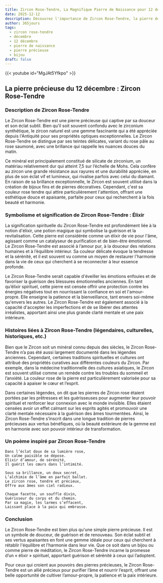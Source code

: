 ```yaml
---
title: Zircon Rose-Tendre, La Magnifique Pierre de Naissance pour 12 décembre
date: 2025-12-12
description: Découvrez l'importance de Zircon Rose-Tendre, la pierre de naissance du 12 décembre qui symbolise Élixir. Laissez sa beauté et sa signification illuminer votre journée.
author: 365jours
tags:
  - zircon rose-tendre
  - décembre
  - 12 décembre
  - pierre de naissance
  - pierre précieuse
  - bijou
draft: false
---
```


{{< youtube id="MgJAt5Yfkpo" >}}

## La pierre précieuse du 12 décembre : Zircon Rose-Tendre

### Description de Zircon Rose-Tendre

Le Zircon Rose-Tendre est une pierre précieuse qui captive par sa douceur et son éclat subtil. Bien qu’il soit souvent confondu avec le zirconium synthétique, le zircon naturel est une gemme fascinante qui a été appréciée depuis l'Antiquité pour ses propriétés optiques exceptionnelles. Le Zircon Rose-Tendre se distingue par ses teintes délicates, variant du rose pâle au rose saumoné, avec une brillance qui rappelle les nuances douces du matin.

Ce minéral est principalement constitué de silicate de zirconium, un matériau relativement dur qui atteint 7,5 sur l’échelle de Mohs. Cela confère au zircon une grande résistance aux rayures et une durabilité appréciée, en plus de son éclat vif et lumineux, qui rivalise parfois avec celui du diamant. En raison de sa brillance exceptionnelle, le Zircon est souvent utilisé dans la création de bijoux fins et de pierres décoratives. Cependant, c'est sa couleur rose tendre qui attire particulièrement l'attention, offrant une esthétique douce et apaisante, parfaite pour ceux qui recherchent à la fois beauté et harmonie.

### Symbolisme et signification de Zircon Rose-Tendre : Élixir

La signification spirituelle du Zircon Rose-Tendre est profondément liée à la notion d'élixir, une potion magique qui symbolise la guérison et la revitalisation. Cette pierre est considérée comme un élixir de vie pour l'âme, agissant comme un catalyseur de purification et de bien-être émotionnel. Le Zircon Rose-Tendre est associé à l’amour pur, à la douceur des relations humaines et à l’équilibre intérieur. Sa couleur délicate évoque la tendresse et la sérénité, et il est souvent vu comme un moyen de restaurer l'harmonie dans la vie de ceux qui cherchent à se reconnecter à leur essence profonde.

Le Zircon Rose-Tendre serait capable d'éveiller les émotions enfouies et de favoriser la guérison des blessures émotionnelles anciennes. En tant qu’élixir spirituel, cette pierre est censée offrir une protection contre les énergies négatives tout en nourrissant la confiance en soi et l'amour-propre. Elle enseigne la patience et la bienveillance, tant envers soi-même qu'envers les autres. Le Zircon Rose-Tendre est également associé à la capacité d'accepter les imperfections et de se libérer des attentes irréalistes, apportant ainsi une plus grande clarté mentale et une paix intérieure.

### Histoires liées à Zircon Rose-Tendre (légendaires, culturelles, historiques, etc.)

Bien que le Zircon soit un minéral connu depuis des siècles, le Zircon Rose-Tendre n’a pas été aussi largement documenté dans les légendes anciennes. Cependant, certaines traditions spirituelles et cultures ont attribué des propriétés curatives aux différentes couleurs du Zircon. Par exemple, dans la médecine traditionnelle des cultures asiatiques, le Zircon est souvent utilisé comme un remède contre les troubles du sommeil et l’anxiété. La couleur rose de la pierre est particulièrement valorisée pour sa capacité à apaiser le cœur et l’esprit.

Dans certaines légendes, on dit que les pierres de Zircon rose étaient portées par les prêtresses et les guérisseuses pour augmenter leur pouvoir spirituel et renforcer leur connexion avec le monde invisible. Elles étaient censées avoir un effet calmant sur les esprits agités et promouvoir une clarté mentale nécessaire à la guérison des âmes tourmentées. Ainsi, le Zircon Rose-Tendre s’inscrit dans une longue tradition de pierres précieuses aux vertus bénéfiques, où la beauté extérieure de la gemme est en harmonie avec son pouvoir intérieur de transformation.

### Un poème inspiré par Zircon Rose-Tendre

	Dans l’éclat doux de sa lumière rose,  
	Un calme paisible se dépose.  
	Elixir d’amour, de sérénité,  
	Il guérit les cœurs dans l’intimité.
	
	Sous sa brillance, un doux secret,  
	L’alchimie de l’âme en parfait ballet.  
	Le zircon rose, tendre et précieux,  
	Offre aux âmes son ciel radieux.
	
	Chaque facette, un souffle divin,  
	Guérisseur du corps et du chemin.  
	Par sa magie, les larmes s’effacent,  
	Laissant place à la paix qui embrasse.

### Conclusion

Le Zircon Rose-Tendre est bien plus qu'une simple pierre précieuse. Il est un symbole de douceur, de guérison et de renouveau. Son éclat subtil et ses vertus apaisantes en font une gemme idéale pour ceux qui cherchent à rétablir l'équilibre et l'harmonie dans leur vie. Que ce soit dans un bijou ou comme pierre de méditation, le Zircon Rose-Tendre incarne la promesse d’un « élixir » spirituel, apportant guérison et sérénité à ceux qui l’adoptent.

Pour ceux qui croient aux pouvoirs des pierres précieuses, le Zircon Rose-Tendre est un allié précieux pour purifier l’âme et nourrir l’esprit, offrant une belle opportunité de cultiver l’amour-propre, la patience et la paix intérieure.